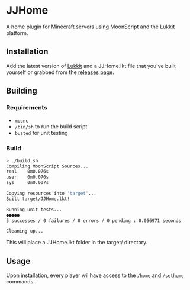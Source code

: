 # JJHome
A home plugin for Minecraft servers using MoonScript and the Lukkit platform.

## Installation
Add the latest version of [Lukkit](https://lukkit.net) and a
JJHome.lkt file that you've built yourself or grabbed from the
[releases page](https://github.com/johnathan-coe/JJHome/releases).

## Building
### Requirements
- `moonc`
- `/bin/sh` to run the build script
- `busted` for unit testing

### Build
```bash
> ./build.sh
Compiling MoonScript Sources...
real    0m0.076s
user    0m0.070s
sys     0m0.007s

Copying resources into 'target'...
Built target/JJHome.lkt!

Running unit tests...
●●●●●
5 successes / 0 failures / 0 errors / 0 pending : 0.056971 seconds

Cleaning up...
```
This will place a JJHome.lkt folder in the target/ directory.

## Usage
Upon installation, every player wil have access to the
`/home` and `/sethome` commands.
